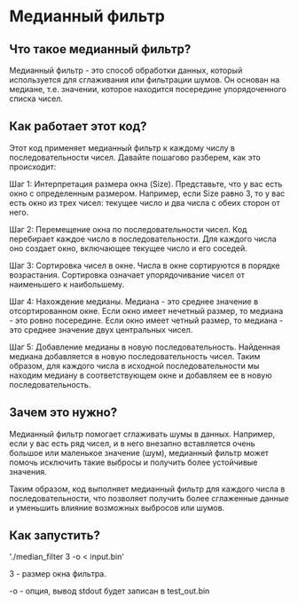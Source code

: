 # Медианный фильтр

## Что такое медианный фильтр?
Медианный фильтр - это способ обработки данных, который используется для сглаживания или фильтрации шумов. Он основан на медиане, т.е. значении, которое находится посередине упорядоченного списка чисел.

## Как работает этот код?
Этот код применяет медианный фильтр к каждому числу в последовательности чисел. Давайте пошагово разберем, как это происходит:

Шаг 1: Интерпретация размера окна (Size).
Представьте, что у вас есть окно с определенным размером. Например, если Size равно 3, то у вас есть окно из трех чисел: текущее число и два числа с обеих сторон от него.

Шаг 2: Перемещение окна по последовательности чисел.
Код перебирает каждое число в последовательности. Для каждого числа оно создает окно, включающее текущее число и его соседей.

Шаг 3: Сортировка чисел в окне.
Числа в окне сортируются в порядке возрастания. Сортировка означает упорядочивание чисел от наименьшего к наибольшему.

Шаг 4: Нахождение медианы.
Медиана - это среднее значение в отсортированном окне. Если окно имеет нечетный размер, то медиана - это ровно посередине. Если окно имеет четный размер, то медиана - это среднее значение двух центральных чисел.

Шаг 5: Добавление медианы в новую последовательность.
Найденная медиана добавляется в новую последовательность чисел. Таким образом, для каждого числа в исходной последовательности мы находим медиану в соответствующем окне и добавляем ее в новую последовательность.

## Зачем это нужно?
Медианный фильтр помогает сглаживать шумы в данных. Например, если у вас есть ряд чисел, и в него внезапно вставляется очень большое или маленькое значение (шум), медианный фильтр может помочь исключить такие выбросы и получить более устойчивые значения.

Таким образом, код выполняет медианный фильтр для каждого числа в последовательности, что позволяет получить более сглаженные данные и уменьшить влияние возможных выбросов или шумов.

## Как запустить?
'./median_filter 3 -o < input.bin'

3 - размер окна фильтра.

-o - опция, вывод stdout будет записан в test_out.bin
